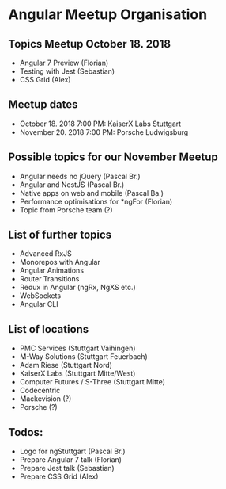 # Angular Meetup Organisation

## Topics Meetup October 18. 2018
- Angular 7 Preview (Florian)
- Testing with Jest (Sebastian)
- CSS Grid (Alex)

## Meetup dates
- October 18. 2018 7:00 PM: KaiserX Labs Stuttgart
- November 20. 2018 7:00 PM: Porsche Ludwigsburg

## Possible topics for our November Meetup
- Angular needs no jQuery (Pascal Br.)
- Angular and NestJS (Pascal Br.)
- Native apps on web and mobile (Pascal Ba.)
- Performance optimisations for \*ngFor (Florian)
- Topic from Porsche team (?)

## List of further topics
- Advanced RxJS
- Monorepos with Angular
- Angular Animations
- Router Transitions
- Redux in Angular (ngRx, NgXS etc.)
- WebSockets
- Angular CLI

## List of locations
- PMC Services (Stuttgart Vaihingen)
- M-Way Solutions (Stuttgart Feuerbach)
- Adam Riese (Stuttgart Nord)
- KaiserX Labs (Stuttgart Mitte/West)
- Computer Futures / S-Three (Stuttgart Mitte)
- Codecentric
- Mackevision (?)
- Porsche (?)

## Todos:
- Logo for ngStuttgart (Pascal Br.)
- Prepare Angular 7 talk (Florian)
- Prepare Jest talk (Sebastian)
- Prepare CSS Grid (Alex)
